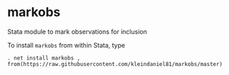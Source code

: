 # markobs
Stata module to mark observations for inclusion

To install `markobs` from within Stata, type

`. net install markobs , from(https://raw.githubusercontent.com/kleindaniel81/markobs/master)`
